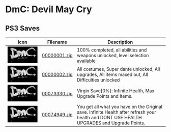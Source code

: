 # DmC: Devil May Cry

## PS3 Saves

| Icon | Filename | Description |
|------|----------|-------------|
| ![DmC: Devil May Cry](ICON0.PNG) | [00000001.zip](00000001.zip) | 100% completed, all abilities and weapons unlocked, level selection available |
| ![DmC: Devil May Cry](ICON0.PNG) | [00000002.zip](00000002.zip) | All costumes, Super dante unlocked, All upgrades, All items maxed out, All Difficulties unlocked |
| ![DmC: Devil May Cry](ICON0.PNG) | [00073330.zip](00073330.zip) | Virgin Save[0%]: Infinite Health, Max Upgrade Points and Items. |
| ![DmC: Devil May Cry](ICON0.PNG) | [00074949.zip](00074949.zip) | You get all what you have on the Original save. Infinite Health after refresh your health and DONT USE HEALTH UPGRADES and Upgrade Points. |
